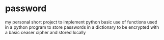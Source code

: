 # password
my personal short project to implement python
basic use of  functions  used in a python program to store passwords in a dictionary to be encrypted with a basic ceaser cipher 
and stored locally 
